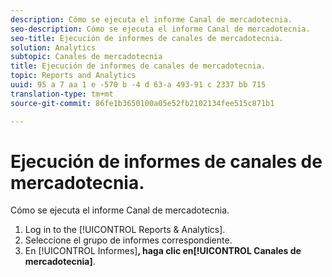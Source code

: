 ```yaml
---
description: Cómo se ejecuta el informe Canal de mercadotecnia.
seo-description: Cómo se ejecuta el informe Canal de mercadotecnia.
seo-title: Ejecución de informes de canales de mercadotecnia.
solution: Analytics
subtopic: Canales de mercadotecnia
title: Ejecución de informes de canales de mercadotecnia.
topic: Reports and Analytics
uuid: 95 a 7 aa 1 e -570 b -4 d 63-a 493-91 c 2337 bb 715
translation-type: tm+mt
source-git-commit: 86fe1b3650100a05e52fb2102134fee515c871b1

---
```



# Ejecución de informes de canales de mercadotecnia.

Cómo se ejecuta el informe Canal de mercadotecnia.

1. Log in to the [!UICONTROL Reports &amp; Analytics].
1. Seleccione el grupo de informes correspondiente.
1. En [!UICONTROL Informes]**, haga clic en[!UICONTROL Canales de mercadotecnia]**.
